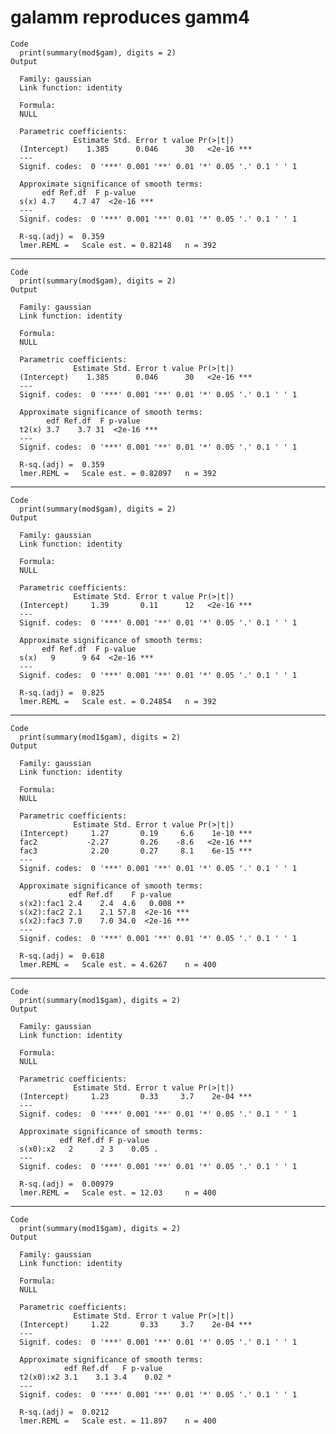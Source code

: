 # galamm reproduces gamm4

    Code
      print(summary(mod$gam), digits = 2)
    Output
      
      Family: gaussian 
      Link function: identity 
      
      Formula:
      NULL
      
      Parametric coefficients:
                  Estimate Std. Error t value Pr(>|t|)    
      (Intercept)    1.385      0.046      30   <2e-16 ***
      ---
      Signif. codes:  0 '***' 0.001 '**' 0.01 '*' 0.05 '.' 0.1 ' ' 1
      
      Approximate significance of smooth terms:
           edf Ref.df  F p-value    
      s(x) 4.7    4.7 47  <2e-16 ***
      ---
      Signif. codes:  0 '***' 0.001 '**' 0.01 '*' 0.05 '.' 0.1 ' ' 1
      
      R-sq.(adj) =  0.359   
      lmer.REML =   Scale est. = 0.82148   n = 392

---

    Code
      print(summary(mod$gam), digits = 2)
    Output
      
      Family: gaussian 
      Link function: identity 
      
      Formula:
      NULL
      
      Parametric coefficients:
                  Estimate Std. Error t value Pr(>|t|)    
      (Intercept)    1.385      0.046      30   <2e-16 ***
      ---
      Signif. codes:  0 '***' 0.001 '**' 0.01 '*' 0.05 '.' 0.1 ' ' 1
      
      Approximate significance of smooth terms:
            edf Ref.df  F p-value    
      t2(x) 3.7    3.7 31  <2e-16 ***
      ---
      Signif. codes:  0 '***' 0.001 '**' 0.01 '*' 0.05 '.' 0.1 ' ' 1
      
      R-sq.(adj) =  0.359   
      lmer.REML =   Scale est. = 0.82097   n = 392

---

    Code
      print(summary(mod$gam), digits = 2)
    Output
      
      Family: gaussian 
      Link function: identity 
      
      Formula:
      NULL
      
      Parametric coefficients:
                  Estimate Std. Error t value Pr(>|t|)    
      (Intercept)     1.39       0.11      12   <2e-16 ***
      ---
      Signif. codes:  0 '***' 0.001 '**' 0.01 '*' 0.05 '.' 0.1 ' ' 1
      
      Approximate significance of smooth terms:
           edf Ref.df  F p-value    
      s(x)   9      9 64  <2e-16 ***
      ---
      Signif. codes:  0 '***' 0.001 '**' 0.01 '*' 0.05 '.' 0.1 ' ' 1
      
      R-sq.(adj) =  0.825   
      lmer.REML =   Scale est. = 0.24854   n = 392

---

    Code
      print(summary(mod1$gam), digits = 2)
    Output
      
      Family: gaussian 
      Link function: identity 
      
      Formula:
      NULL
      
      Parametric coefficients:
                  Estimate Std. Error t value Pr(>|t|)    
      (Intercept)     1.27       0.19     6.6    1e-10 ***
      fac2           -2.27       0.26    -8.6   <2e-16 ***
      fac3            2.20       0.27     8.1    6e-15 ***
      ---
      Signif. codes:  0 '***' 0.001 '**' 0.01 '*' 0.05 '.' 0.1 ' ' 1
      
      Approximate significance of smooth terms:
                 edf Ref.df    F p-value    
      s(x2):fac1 2.4    2.4  4.6   0.008 ** 
      s(x2):fac2 2.1    2.1 57.8  <2e-16 ***
      s(x2):fac3 7.0    7.0 34.0  <2e-16 ***
      ---
      Signif. codes:  0 '***' 0.001 '**' 0.01 '*' 0.05 '.' 0.1 ' ' 1
      
      R-sq.(adj) =  0.618   
      lmer.REML =   Scale est. = 4.6267    n = 400

---

    Code
      print(summary(mod1$gam), digits = 2)
    Output
      
      Family: gaussian 
      Link function: identity 
      
      Formula:
      NULL
      
      Parametric coefficients:
                  Estimate Std. Error t value Pr(>|t|)    
      (Intercept)     1.23       0.33     3.7    2e-04 ***
      ---
      Signif. codes:  0 '***' 0.001 '**' 0.01 '*' 0.05 '.' 0.1 ' ' 1
      
      Approximate significance of smooth terms:
               edf Ref.df F p-value  
      s(x0):x2   2      2 3    0.05 .
      ---
      Signif. codes:  0 '***' 0.001 '**' 0.01 '*' 0.05 '.' 0.1 ' ' 1
      
      R-sq.(adj) =  0.00979   
      lmer.REML =   Scale est. = 12.03     n = 400

---

    Code
      print(summary(mod1$gam), digits = 2)
    Output
      
      Family: gaussian 
      Link function: identity 
      
      Formula:
      NULL
      
      Parametric coefficients:
                  Estimate Std. Error t value Pr(>|t|)    
      (Intercept)     1.22       0.33     3.7    2e-04 ***
      ---
      Signif. codes:  0 '***' 0.001 '**' 0.01 '*' 0.05 '.' 0.1 ' ' 1
      
      Approximate significance of smooth terms:
                edf Ref.df   F p-value  
      t2(x0):x2 3.1    3.1 3.4    0.02 *
      ---
      Signif. codes:  0 '***' 0.001 '**' 0.01 '*' 0.05 '.' 0.1 ' ' 1
      
      R-sq.(adj) =  0.0212   
      lmer.REML =   Scale est. = 11.897    n = 400


